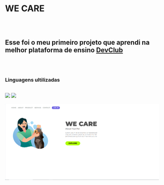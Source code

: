 <h1>WE CARE </h1>
<br>
<br>
<h2>Esse foi o meu primeiro projeto que aprendi na melhor plataforma de ensino <a href="https://rodolfomori.com.br/devclub">DevClub</a></h2>
<br>
<br>
<h3>Linguagens ultilizadas</h3>
<br>
<img src="https://img.shields.io/badge/HTML-239120?style=for-the-badge&logo=html5&logoColor=white" alt"logo-html" />
<img src="https://img.shields.io/badge/CSS-239120?&style=for-the-badge&logo=css3&logoColor=white" alt"logo-css" />
<br>
<br>


<img src="https://github.com/Asheykin12/WECARE/blob/main/assets/2024-04-02.png?raw=true" alt="img-projeto-wecare" />
